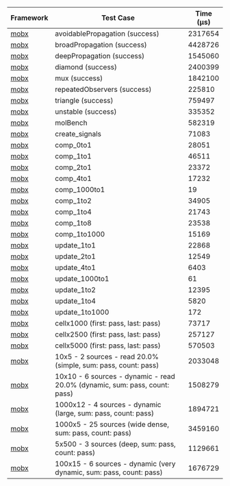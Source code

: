 | Framework | Test Case | Time (μs) |
| --- | --- | --- |
| [mobx](https://github.com/mobxjs/mobx.dart) | avoidablePropagation (success) | 2317654 |
| [mobx](https://github.com/mobxjs/mobx.dart) | broadPropagation (success) | 4428726 |
| [mobx](https://github.com/mobxjs/mobx.dart) | deepPropagation (success) | 1545060 |
| [mobx](https://github.com/mobxjs/mobx.dart) | diamond (success) | 2400399 |
| [mobx](https://github.com/mobxjs/mobx.dart) | mux (success) | 1842100 |
| [mobx](https://github.com/mobxjs/mobx.dart) | repeatedObservers (success) | 225810 |
| [mobx](https://github.com/mobxjs/mobx.dart) | triangle (success) | 759497 |
| [mobx](https://github.com/mobxjs/mobx.dart) | unstable (success) | 335352 |
| [mobx](https://github.com/mobxjs/mobx.dart) | molBench | 582319 |
| [mobx](https://github.com/mobxjs/mobx.dart) | create_signals | 71083 |
| [mobx](https://github.com/mobxjs/mobx.dart) | comp_0to1 | 28051 |
| [mobx](https://github.com/mobxjs/mobx.dart) | comp_1to1 | 46511 |
| [mobx](https://github.com/mobxjs/mobx.dart) | comp_2to1 | 23372 |
| [mobx](https://github.com/mobxjs/mobx.dart) | comp_4to1 | 17232 |
| [mobx](https://github.com/mobxjs/mobx.dart) | comp_1000to1 | 19 |
| [mobx](https://github.com/mobxjs/mobx.dart) | comp_1to2 | 34905 |
| [mobx](https://github.com/mobxjs/mobx.dart) | comp_1to4 | 21743 |
| [mobx](https://github.com/mobxjs/mobx.dart) | comp_1to8 | 23538 |
| [mobx](https://github.com/mobxjs/mobx.dart) | comp_1to1000 | 15169 |
| [mobx](https://github.com/mobxjs/mobx.dart) | update_1to1 | 22868 |
| [mobx](https://github.com/mobxjs/mobx.dart) | update_2to1 | 12549 |
| [mobx](https://github.com/mobxjs/mobx.dart) | update_4to1 | 6403 |
| [mobx](https://github.com/mobxjs/mobx.dart) | update_1000to1 | 61 |
| [mobx](https://github.com/mobxjs/mobx.dart) | update_1to2 | 12395 |
| [mobx](https://github.com/mobxjs/mobx.dart) | update_1to4 | 5820 |
| [mobx](https://github.com/mobxjs/mobx.dart) | update_1to1000 | 172 |
| [mobx](https://github.com/mobxjs/mobx.dart) | cellx1000 (first: pass, last: pass) | 73717 |
| [mobx](https://github.com/mobxjs/mobx.dart) | cellx2500 (first: pass, last: pass) | 257127 |
| [mobx](https://github.com/mobxjs/mobx.dart) | cellx5000 (first: pass, last: pass) | 570503 |
| [mobx](https://github.com/mobxjs/mobx.dart) | 10x5 - 2 sources - read 20.0% (simple, sum: pass, count: pass) | 2033048 |
| [mobx](https://github.com/mobxjs/mobx.dart) | 10x10 - 6 sources - dynamic - read 20.0% (dynamic, sum: pass, count: pass) | 1508279 |
| [mobx](https://github.com/mobxjs/mobx.dart) | 1000x12 - 4 sources - dynamic (large, sum: pass, count: pass) | 1894721 |
| [mobx](https://github.com/mobxjs/mobx.dart) | 1000x5 - 25 sources (wide dense, sum: pass, count: pass) | 3459160 |
| [mobx](https://github.com/mobxjs/mobx.dart) | 5x500 - 3 sources (deep, sum: pass, count: pass) | 1129661 |
| [mobx](https://github.com/mobxjs/mobx.dart) | 100x15 - 6 sources - dynamic (very dynamic, sum: pass, count: pass) | 1676729 |
